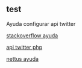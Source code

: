 
## test

Ayuda configurar api twitter

[stackoverflow ayuda](http://stackoverflow.com/questions/6550337/twitter-oauth-php-need-good-basic-example-to-get-started)

[api twitter php](https://twitteroauth.com/)

[nettus ayuda](http://code.tutsplus.com/articles/how-to-authenticate-users-with-twitter-oauth--net-13595)
